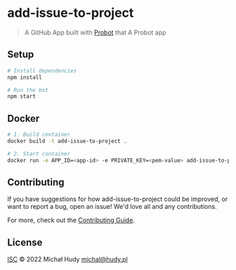 # add-issue-to-project

> A GitHub App built with [Probot](https://github.com/probot/probot) that A Probot app

## Setup

```sh
# Install dependencies
npm install

# Run the bot
npm start
```

## Docker

```sh
# 1. Build container
docker build -t add-issue-to-project .

# 2. Start container
docker run -e APP_ID=<app-id> -e PRIVATE_KEY=<pem-value> add-issue-to-project
```

## Contributing

If you have suggestions for how add-issue-to-project could be improved, or want to report a bug, open an issue! We'd love all and any contributions.

For more, check out the [Contributing Guide](CONTRIBUTING.md).

## License

[ISC](LICENSE) © 2022 Michał Hudy <michal@hudy.pl>
